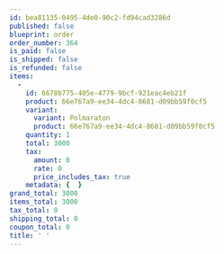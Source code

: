 ```yaml
---
id: bea81135-0495-4de0-90c2-fd94cad3286d
published: false
blueprint: order
order_number: 364
is_paid: false
is_shipped: false
is_refunded: false
items:
  -
    id: 6678b775-405e-4779-9bcf-921eac4eb21f
    product: 66e767a9-ee34-4dc4-8681-d09bb59f0cf5
    variant:
      variant: Polmaraton
      product: 66e767a9-ee34-4dc4-8681-d09bb59f0cf5
    quantity: 1
    total: 3000
    tax:
      amount: 0
      rate: 0
      price_includes_tax: true
    metadata: {  }
grand_total: 3000
items_total: 3000
tax_total: 0
shipping_total: 0
coupon_total: 0
title: ' '
---
```


